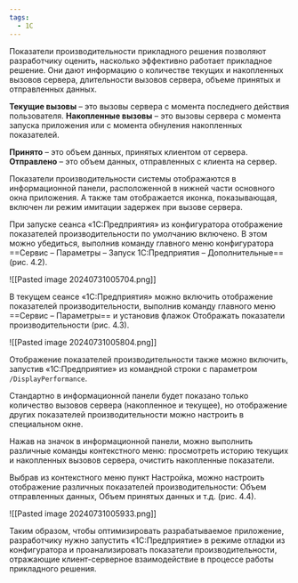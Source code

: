 ```yaml
---
tags:
  - 1С
---
```

Показатели производительности прикладного решения позволяют разработчику оценить, насколько эффективно работает прикладное решение. Они дают информацию о количестве текущих и накопленных вызовов сервера, длительности вызовов сервера, объеме принятых и отправленных данных.

**Текущие вызовы** – это вызовы сервера с момента последнего действия пользователя.
**Накопленные вызовы** – это вызовы сервера с момента запуска приложения или с момента обнуления накопленных показателей.

**Принято** – это объем данных, принятых клиентом от сервера.
**Отправлено** – это объем данных, отправленных с клиента на сервер.

Показатели производительности системы отображаются в информационной панели, расположенной в нижней части основного окна приложения. А также там отображается иконка, показывающая, включен ли режим имитации задержек при вызове сервера.

При запуске сеанса «1С:Предприятия» из конфигуратора отображение показателей производительности по умолчанию включено. В этом можно убедиться, выполнив команду главного меню конфигуратора ==Сервис – Параметры – Запуск 1С:Предприятия – Дополнительные== (рис. 4.2).

![[Pasted image 20240731005704.png]]

В текущем сеансе «1С:Предприятия» можно включить отображение показателей производительности, выполнив команду главного меню ==Сервис – Параметры== и установив флажок Отображать показатели производительности (рис. 4.3).

![[Pasted image 20240731005804.png]]

Отображение показателей производительности также можно включить, запустив «1С:Предприятие» из командной строки с параметром `/DisplayPerformance`.

Стандартно в информационной панели будет показано только количество вызовов сервера (накопленное и текущее), но отображение других показателей производительности можно настроить в специальном окне.

Нажав на значок в информационной панели, можно выполнить различные команды контекстного меню: просмотреть историю текущих и накопленных вызовов сервера, очистить накопленные показатели.

Выбрав из контекстного меню пункт Настройка, можно настроить отображение различных показателей производительности: Объем отправленных данных, Объем принятых данных и т.д. (рис. 4.4).

![[Pasted image 20240731005933.png]]

Таким образом, чтобы оптимизировать разрабатываемое приложение, разработчику нужно запустить «1С:Предприятие» в режиме отладки из конфигуратора и проанализировать показатели производительности, отражающие клиент-серверное взаимодействие в процессе работы прикладного решения.
